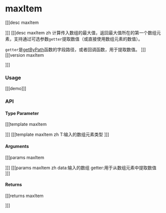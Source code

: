 # maxItem
[[[desc maxItem

]]]
[[[desc maxItem zh
计算传入数组的最大值，返回最大值所在的第一个数组元素，支持通过可选参数`getter`提取数值（或直接使用数组元素的数值）。

`getter`是[getByPath](../object/getByPath)函数的字段路径，或者回调函数，用于提取数值。
]]]
[[[version maxItem
  
]]]
### Usage

[[[demo]]]


### API

#### Type Parameter
[[[template maxItem

]]]
[[[template maxItem zh
T:输入的数组元素类型
]]]
#### Arguments
[[[params maxItem

]]]
[[[params maxItem zh
data:输入的数组
getter:用于从数组元素中提取数值
]]]
#### Returns
[[[returns maxItem

]]]